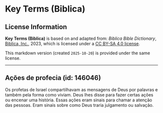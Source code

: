 # Key Terms (Biblica)

## License Information

**Key Terms (Biblica)** is based on and adapted from: _Biblica Bible Dictionary_, [Biblica, Inc.](https://www.biblica.com/), 2023, which is licensed under a [CC BY-SA 4.0 license](https://creativecommons.org/licenses/by-sa/4.0/legalcode.en).

This markdown version (created `2025-10-20`) is provided under the same license.



--------------------------------

## Ações de profecia (id: 146046)

Os profetas de Israel compartilhavam as mensagens de Deus por palavras e também pela forma como viviam. Deus lhes disse para fazer certas ações ou encenar uma história. Essas ações eram sinais para chamar a atenção das pessoas. Eram sinais sobre como Deus traria julgamento ou salvação.


